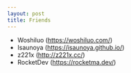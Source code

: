 ```yaml
---
layout: post
title: Friends
---
```


* Woshiluo (<https://woshiluo.com/>)
* Isaunoya (<https://isaunoya.github.io/>)
* z221x (<http://z221x.cc/>)
* RocketDev (<https://rocketma.dev/>)
